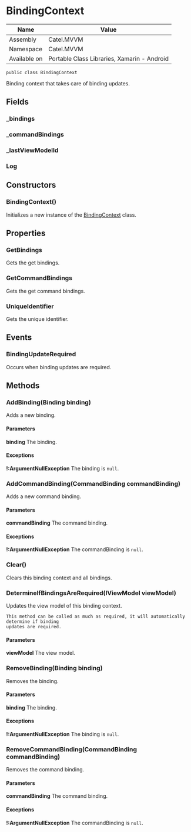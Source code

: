 

# BindingContext

Name|Value
---|---
Assembly|Catel.MVVM
Namespace|Catel.MVVM
Available on|Portable Class Libraries, Xamarin - Android

```
public class BindingContext
```

Binding context that takes care of binding updates.



## Fields

### _bindings

### _commandBindings

### _lastViewModelId

### Log

## Constructors

### BindingContext()

Initializes a new instance of the [BindingContext](#) class.



## Properties

### GetBindings

Gets the get bindings.



### GetCommandBindings

Gets the get command bindings.



### UniqueIdentifier

Gets the unique identifier.



## Events

### BindingUpdateRequired

Occurs when binding updates are required.



## Methods

### AddBinding(Binding binding)

Adds a new binding.

#### Parameters

**binding**
The binding.

#### Exceptions

**!:ArgumentNullException**
The binding is ```null```.



### AddCommandBinding(CommandBinding commandBinding)

Adds a new command binding.

#### Parameters

**commandBinding**
The command binding.

#### Exceptions

**!:ArgumentNullException**
The commandBinding is ```null```.



### Clear()

Clears this binding context and all bindings.



### DetermineIfBindingsAreRequired(IViewModel viewModel)

Updates the view model of this binding context.
    


    This method can be called as much as required, it will automatically determine if binding
    updates are required.

#### Parameters

**viewModel**
The view model.



### RemoveBinding(Binding binding)

Removes the binding.

#### Parameters

**binding**
The binding.

#### Exceptions

**!:ArgumentNullException**
The binding is ```null```.



### RemoveCommandBinding(CommandBinding commandBinding)

Removes the command binding.

#### Parameters

**commandBinding**
The command binding.

#### Exceptions

**!:ArgumentNullException**
The commandBinding is ```null```.



